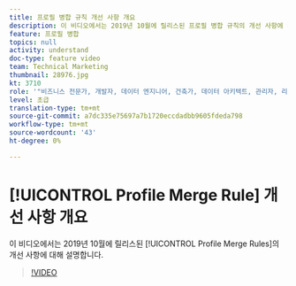 ```yaml
---
title: 프로필 병합 규칙 개선 사항 개요
description: 이 비디오에서는 2019년 10월에 릴리스된 프로필 병합 규칙의 개선 사항에 대해 설명합니다.
feature: 프로필 병합
topics: null
activity: understand
doc-type: feature video
team: Technical Marketing
thumbnail: 28976.jpg
kt: 3710
role: '"비즈니스 전문가, 개발자, 데이터 엔지니어, 건축가, 데이터 아키텍트, 관리자, 리더"'
level: 초급
translation-type: tm+mt
source-git-commit: a7dc335e75697a7b1720eccdadbb9605fdeda798
workflow-type: tm+mt
source-wordcount: '43'
ht-degree: 0%

---
```



# [!UICONTROL Profile Merge Rule] 개선 사항 개요

이 비디오에서는 2019년 10월에 릴리스된 [!UICONTROL Profile Merge Rules]의 개선 사항에 대해 설명합니다.

>[!VIDEO](https://video.tv.adobe.com/v/28976/?quality=12)
